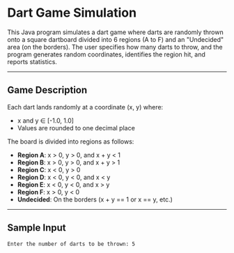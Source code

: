 # Dart Game Simulation

This Java program simulates a dart game where darts are randomly thrown onto a square dartboard divided into 6 regions (A to F) and an "Undecided" area (on the borders). The user specifies how many darts to throw, and the program generates random coordinates, identifies the region hit, and reports statistics.

---

## Game Description

Each dart lands randomly at a coordinate (x, y) where:
- x and y ∈ [-1.0, 1.0]
- Values are rounded to one decimal place

The board is divided into regions as follows:

- **Region A**: x > 0, y > 0, and x + y < 1  
- **Region B**: x > 0, y > 0, and x + y > 1  
- **Region C**: x < 0, y > 0  
- **Region D**: x < 0, y < 0, and x < y  
- **Region E**: x < 0, y < 0, and x > y  
- **Region F**: x > 0, y < 0  
- **Undecided**: On the borders (x + y == 1 or x == y, etc.)

---

## Sample Input

```text
Enter the number of darts to be thrown: 5

